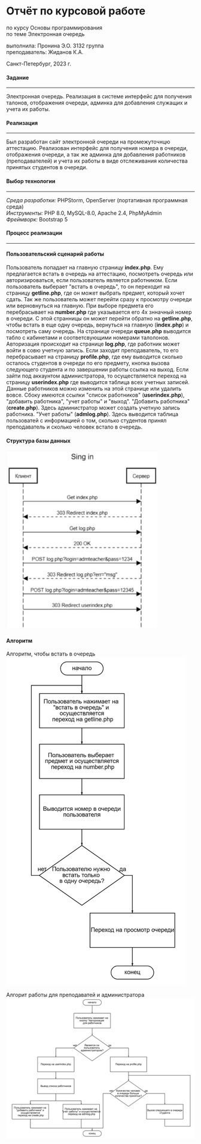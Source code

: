 Отчёт по курсовой работе
========================
по курсу Основы программирования  
по теме Электронная очередь

выполнила: Пронина Э.О. 3132 группа  
преподаватель: Жиданов К.А.

Санкт-Петербург, 2023 г. 

#### Задание
------------------------
Электронная очередь. Реализация в системе интерфейс для получения талонов, отображения очереди, админка для добавления служащих и учета их работы.

#### Реализация
------------------------
Был разработан сайт электронной очереди на промежуточнцю аттестацию. Реализован интерфейс для получения номера в очереди, отображения очереди, а так же админка для добавления работников (преподавателей) и учета их работы в виде отслеживания количества принятых студентов в очереди.

#### Выбор технологии
------------------------
*Среда разработки:* PHPStorm, OpenServer (портативная программная среда)  
*Инструменты:* PHP 8.0, MySQL-8.0, Apache 2.4, PhpMyAdmin  
*Фреймворк:* Bootstrap 5  

#### Процесс реализации
------------------------

#### Пользовательский сценарий работы

Пользователь попадает на главную страницу **index.php**.
Ему предлагается встать в очередь на аттестацию, посмотреть очередь или авторизироваться, если пользователь является работником.
Если пользователь выберает "встать в очередь", то он переходит на страницу **getline.php**, где он может выбрать предмет, который хочет сдать. Так же пользователь может перейти сразу к просмотру очереди или верновнуться на главную.
При выборе предмета его перебрасывает на **number.php** где указывается его 4х знначный номер в очереди. С этой странницы он может перейти обратно на **getline.php**, чтобы встать в еще одну очередь, вернуться на главную (**index.php**) и посмотреть саму очередь.
На странице очереди **queue.php** выводится табло с кабинетами и соответсвующими номерами талолонов.
Авторизация происходит на странице **log.php**, где работник может войти в совю учетную запись.
Если заходит преподаватель, то его перебрасывает на страницу **profile.php**, где ему выводится сколько осталось студентов в очереди по его предмету, кнопка вызова следующего студента и по завершении работы ссылка на выход.
Если зайти под аккаунтом администратора, то осуществляется переход на страницу **userindex.php** где выводится таблица всех учетных записей. Данные работников можно изменить на этой странице или удалить вовсе.
Сбоку имеются ссылки "список работников" (**userindex.php**), "добавить работника", "учет работы" и "выход".
"Добавить работника" (**create.php**). Здесь администратор может создать учетную запись работника.
"Учет работы" (**admlog.php**). Здесь выводится таблица пользоватей с информацией о том, сколько студентов принял преподаватель и сколько человек встало в очередь.


#### Структура базы данных

![хореография](https://github.com/prelinory/course-work/blob/main/img/api.jpg)


#### Алгоритм

Алгоритм, чтобы встать в очередь
![студенты](https://github.com/prelinory/course-work/blob/main/img/algst.png)

Алгорит работы для преподаватей и администратора
![преподаватели](https://github.com/prelinory/course-work/blob/main/img/algteacher.png)


